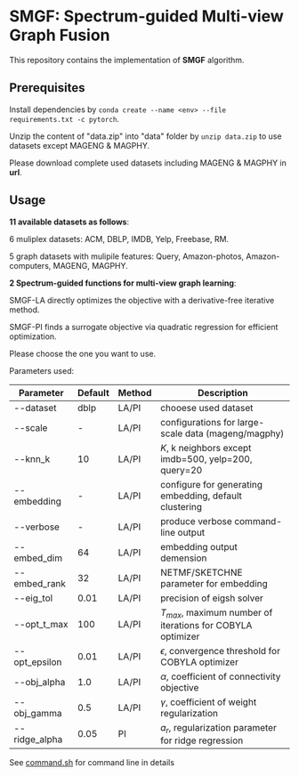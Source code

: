 # SMGF: Spectrum-guided Multi-view Graph Fusion

This repository contains the implementation of **SMGF** algorithm.

## Prerequisites

Install dependencies by `conda create --name <env> --file requirements.txt -c pytorch`.

Unzip the content of "data.zip" into "data" folder by `unzip data.zip` to use datasets except MAGENG & MAGPHY.

Please download complete used datasets including MAGENG & MAGPHY in **url**.

## Usage

**11 available datasets as follows**: 

6 muliplex datasets: ACM, DBLP, IMDB, Yelp, Freebase, RM.

5 graph datasets with mulipile features: Query, Amazon-photos, Amazon-computers, MAGENG, MAGPHY.

**2 Spectrum-guided functions for multi-view graph learning**:

SMGF-LA directly optimizes the objective with a derivative-free iterative method. 

SMGF-PI finds a surrogate objective via quadratic regression for efficient optimization. 

Please choose the one you want to use.

Parameters used:

| Parameter     | Default | Method | Description                                            |
| ------------- | ------- | ------ | ------------------------------------------------------ |
| --dataset     | dblp    | LA/PI  | chooese used dataset                                   |
| --scale       | -       | LA/PI  | configurations for large-scale data (mageng/magphy)    |
| --knn_k       | 10      | LA/PI  | $K$, k neighbors except imdb=500, yelp=200, query=20   |
| --embedding   | -       | LA/PI  | configure for generating embedding, default clustering |
| --verbose     | -       | LA/PI  | produce verbose command-line output                    |
| --embed_dim   | 64      | LA/PI  | embedding output demension                             |
| --embed_rank  | 32      | LA/PI  | NETMF/SKETCHNE parameter for embedding                 |
| --eig_tol     | 0.01    | LA/PI  | precision of eigsh solver                              |
| --opt_t_max   | 100    | LA/PI  | $T_{max}$, maximum number of iterations for COBYLA optimizer      |
| --opt_epsilon | 0.01    | LA/PI  | $\epsilon$, convergence threshold for COBYLA optimizer             |
| --obj_alpha   | 1.0     | LA/PI  | $\alpha$, coefficient of connectivity objective                  |
| --obj_gamma   | 0.5     | LA/PI  | $\gamma$, coefficient of weight regularization                   |
| --ridge_alpha | 0.05    | PI     | $a_r$, regularization parameter for ridge regression          |

See [command.sh](command.sh) for command line in details
